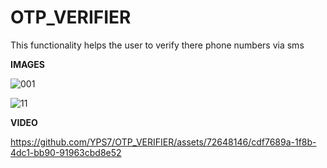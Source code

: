 # OTP_VERIFIER
This functionality helps the user to verify there phone numbers via sms

**IMAGES**

![001](https://github.com/YPS7/OTP_VERIFIER/assets/72648146/e57b1f59-cced-4d62-9276-6e65a14291d8)


![11](https://github.com/YPS7/OTP_VERIFIER/assets/72648146/84f5727d-5a04-471b-9001-2305d9b28606)


**VIDEO**




https://github.com/YPS7/OTP_VERIFIER/assets/72648146/cdf7689a-1f8b-4dc1-bb90-91963cbd8e52








